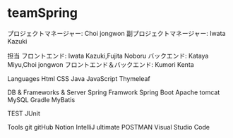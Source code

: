 # teamSpring
プロジェクトマネージャー: Choi jongwon
副プロジェクトマネージャー: Iwata Kazuki

担当
フロントエンド: Iwata Kazuki,Fujita Noboru
バックエンド:  Kataya Miyu,Choi jongwon
フロントエンド＆バックエンド: Kumori Kenta
 
Languages
  Html
  CSS
  Java
  JavaScript
  Thymeleaf
  
DB & Frameworks & Server
  Spring Framwork
  Spring Boot
  Apache tomcat
  MySQL
  Gradle
  MyBatis
  
TEST
  JUnit
  
Tools
  git
  gitHub
  Notion
  IntelliJ ultimate
  POSTMAN
  Visual Studio Code
